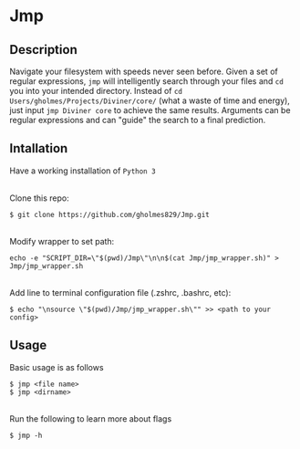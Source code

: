 # Jmp

## Description
Navigate your filesystem with speeds never seen before. Given a set of regular expressions, `jmp` will intelligently search through your files and `cd` you into your intended directory. Instead of `cd Users/gholmes/Projects/Diviner/core/` (what a waste of time and energy), just input `jmp Diviner core` to achieve the same results. Arguments can be regular expressions and can "guide" the search to a final prediction.

## Intallation
Have a working installation of `Python 3`

\
Clone this repo:
```
$ git clone https://github.com/gholmes829/Jmp.git
```
\
Modify wrapper to set path:
```
echo -e "SCRIPT_DIR=\"$(pwd)/Jmp\"\n\n$(cat Jmp/jmp_wrapper.sh)" > Jmp/jmp_wrapper.sh
```
\
Add line to terminal configuration file (.zshrc, .bashrc, etc):
```
$ echo "\nsource \"$(pwd)/Jmp/jmp_wrapper.sh\"" >> <path to your config>
```

## Usage
Basic usage is as follows
```
$ jmp <file name>
$ jmp <dirname>
```
\
Run the following to learn more about flags
```
$ jmp -h
```
